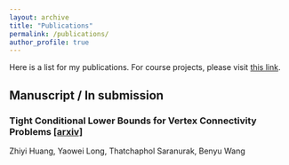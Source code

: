 ```yaml
---
layout: archive
title: "Publications"
permalink: /publications/
author_profile: true
---
```


Here is a list for my publications. For course projects, please visit [this link](/../posts/2023/1/course-pj/).

## Manuscript / In submission

### Tight Conditional Lower Bounds for Vertex Connectivity Problems [[arxiv]](https://arxiv.org/abs/2212.00359)

Zhiyi Huang, Yaowei Long, Thatchaphol Saranurak, Benyu Wang

